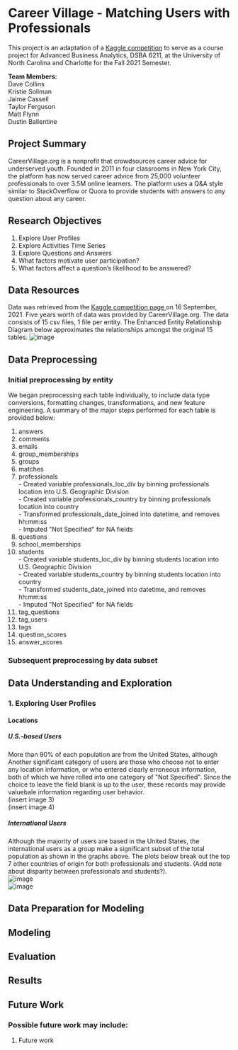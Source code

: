 # Career Village - Matching Users with Professionals
This project is an adaptation of a <a href="https://www.kaggle.com/c/data-science-for-good-careervillage">Kaggle competition</a> to serve as a course project for Advanced Business Analytics, DSBA 6211, at the University of North Carolina and Charlotte for the Fall 2021 Semester. 

<b>Team Members:</b> <br>
Dave Collins <br>
Kristie Soliman <br>
Jaime Cassell <br>
Taylor Ferguson <br>
Matt Flynn <br>
Dustin Ballentine <br>

## Project Summary
CareerVillage.org is a nonprofit that crowdsources career advice for underserved youth. Founded in 2011 in four classrooms in New York City, the platform has now served career advice from 25,000 volunteer professionals to over 3.5M online learners. The platform uses a Q&A style similar to StackOverflow or Quora to provide students with answers to any question about any career. 
## Research Objectives
<ol>
  <li> Explore User Profiles </li>
  <li> Explore Activities Time Series </li>
  <li> Explore Questions and Answers </li>
  <li> What factors motivate user participation? </li>
  <li> What factors affect a question’s likelihood to be answered? </li>
</ol>

## Data Resources
Data was retrieved from the <a href="https://www.kaggle.com/c/data-science-for-good-careervillage/overview"> Kaggle competition page </a> 
on 16 September, 2021. Five years worth of data was provided by CareerVillage.org. The data consists of 15 csv files, 1 file per entity. The Enhanced Entity Relationship Diagram below approximates the relationships amongst the original 15 tables.
![image](https://user-images.githubusercontent.com/78170609/140662835-169f9641-38e1-4190-98fe-d08187b97532.png)

## Data Preprocessing
### Initial preprocessing by entity
We began preprocessing each table individually, to include data type conversions, formatting changes, transformations, and new feature engineering. A summary of the major steps performed for each table is provided below:
<ol>
<li> answers </li>
<li> comments </li>
<li> emails </li>
<li> group_memberships </li>
<li> groups </li>
<li> matches </li>
<li> professionals </li>
- Created variable professionals_loc_div by binning professionals location into U.S. Geographic Division <br>
- Created variable professionals_country by binning professionals location into country <br>
- Transformed professionals_date_joined into datetime, and removes hh:mm:ss <br>
- Imputed "Not Specified" for NA fields <br>
<li> questions </li>
<li> school_memberships </li>
<li> students </li>
- Created variable students_loc_div by binning students location into U.S. Geographic Division <br>
- Created variable students_country by binning students location into country <br>
- Transformed students_date_joined into datetime, and removes hh:mm:ss <br>
- Imputed "Not Specified" for NA fields <br>
<li> tag_questions </li>
<li> tag_users </li>
<li> tags </li>
<li> question_scores </li>
<li> answer_scores </li>
</ol>

### Subsequent preprocessing by data subset

## Data Understanding and Exploration
### 1. Exploring User Profiles
#### Locations 
##### U.S.-based Users
More than 90% of each population are from the United States, although  Another significant category of users are those who choose not to enter any location information, or who entered clearly erroneous information, both of which we have rolled into one category of "Not Specified". Since the choice to leave the field blank is up to the user, these records may provide valuebale information regarding user behavior. <br>
(insert image 3) <br>
(insert image 4) <br>

##### International Users
Although the majority of users are based in the United States, the international users as a group make a significant subset of the total population as shown in the graphs above. The plots below break out the top 7 other countries of origin for both professionals and students. (Add note about disparity between professionals and students?). <br>
![image](https://user-images.githubusercontent.com/78170609/140662498-906c6cd0-ca7d-4e3d-b664-831e290474ec.png) <br>
![image](https://user-images.githubusercontent.com/78170609/140662517-aecfa497-bc59-4822-bd19-5ae9b589f66c.png) <br>

## Data Preparation for Modeling
## Modeling
## Evaluation
## Results
## Future Work
### Possible future work may include:
<ol>
  <li>Future work</li>
</ol>
